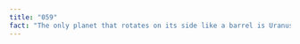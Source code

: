 ```yaml
---
title: "059"
fact: "The only planet that rotates on its side like a barrel is Uranus. The only planet that spins backwards relative to the others is Venus."
---
```

